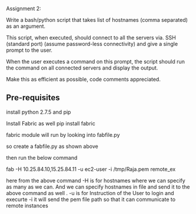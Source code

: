 
Assignment 2:

Write a bash/python script that takes list of hostnames (comma separated) as an argument.

This script, when executed, should connect to all the servers via. SSH (standard port) (assume password-less connectivity) and give a single prompt to the user.

When the user executes a command on this prompt, the script should run the command on all connected servers and display the output.

Make this as efficient as possible, code comments appreciated.

Pre-requisites
---------------

install python 2.7.5 and pip

Install Fabric as well pip install fabric

fabric module will run by looking into fabfile.py

so create a fabfile.py as shown above

then run the below command

fab -H 10.25.84.10,15.25.84.11 -u ec2-user -i /tmp/Raja.pem remote_ex

here from the above command -H is for hostnames where we can specify as many as we can. 
And we can specify hostnames in file and send it to the above command as well .
-u is for Instruction of the User to login and execurte -i it will send the pem file path so that it can communicate to remote instances
